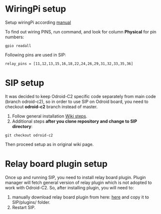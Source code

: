 # WiringPi setup

Setup wiringPi according [manual](https://wiki.odroid.com/odroid-c2/application_note/gpio/wiringpi)

To find out wiring PINS, run command, and look for column **Physical** for pin numbers:

`gpio readall`

Following pins are used in SIP:

`relay_pins = [11,12,13,15,16,18,22,24,26,29,31,32,33,35,36]`

# SIP setup

It was decided to keep Odroid-C2 specific code separately from main code (branch odroid-c2), so in order to use SIP on Odroid board, you need to checkout **odroid-c2** branch instead of master. 
1. Follow general installation [Wiki steps](https://github.com/Dan-in-CA/SIP/wiki/Installation).
2. Additional steps **after you clone repository and change to SIP directory**:

`git checkout odroid-c2`

Then proceed setup as in original wiki page.

# Relay board plugin setup

Once up and running SIP, you need to install relay board plugin. Plugin manager will fetch general version of relay plugin  which is not adopted to work with Odroid-C2. So, after installing plugin, you will need to:
1. manually download relay board plugin from here: [here](https://github.com/egisz/sip_plugins/blob/odroid-c2/relay_board/relay_board.py) and copy it to SIP/plugins/ folder.
2. Restart SIP.
